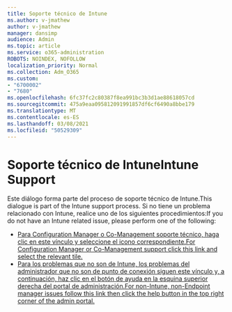 ```yaml
---
title: Soporte técnico de Intune
ms.author: v-jmathew
author: v-jmathew
manager: dansimp
audience: Admin
ms.topic: article
ms.service: o365-administration
ROBOTS: NOINDEX, NOFOLLOW
localization_priority: Normal
ms.collection: Adm_O365
ms.custom:
- "6700002"
- "7680"
ms.openlocfilehash: 6fc37fc2c80387f8ea991bc3b3d1ae88618057cd
ms.sourcegitcommit: 475a9eaa095812091991857df6cf6490a8bbe179
ms.translationtype: MT
ms.contentlocale: es-ES
ms.lasthandoff: 03/08/2021
ms.locfileid: "50529309"
---
```

# <a name="intune-support"></a><span data-ttu-id="6826a-102">Soporte técnico de Intune</span><span class="sxs-lookup"><span data-stu-id="6826a-102">Intune Support</span></span>

<span data-ttu-id="6826a-103">Este diálogo forma parte del proceso de soporte técnico de Intune.</span><span class="sxs-lookup"><span data-stu-id="6826a-103">This dialogue is part of the Intune support process.</span></span> <span data-ttu-id="6826a-104">Si no tiene un problema relacionado con Intune, realice uno de los siguientes procedimientos:</span><span class="sxs-lookup"><span data-stu-id="6826a-104">If you do not have an Intune related issue, please perform one of the following:</span></span>

- [<span data-ttu-id="6826a-105">Para Configuration Manager o Co-Management soporte técnico, haga clic en este vínculo y seleccione el icono correspondiente.</span><span class="sxs-lookup"><span data-stu-id="6826a-105">For Configuration Manager or Co-Management support click this link and select the relevant tile.</span></span>](https://endpoint.microsoft.com/#blade/Microsoft_Intune_DeviceSettings/SupportMenu/helpSupport)
- [<span data-ttu-id="6826a-106">Para los problemas que no son de Intune, los problemas del administrador que no son de punto de conexión siguen este vínculo y, a continuación, haz clic en el botón de ayuda en la esquina superior derecha del portal de administración.</span><span class="sxs-lookup"><span data-stu-id="6826a-106">For non-Intune, non-Endpoint manager issues follow this link then click the help button in the top right corner of the admin portal.</span></span>](https://admin.microsoft.com/Adminportal/Home?source=applauncher#/support/requests)
